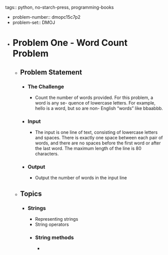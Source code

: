 tags:: python, no-starch-press, programming-books

- problem-number::  dmopc15c7p2
- problem-set:: DMOJ
- # Problem One - Word Count Problem
	- ## Problem Statement
		- ### The Challenge
			- Count the number of words provided. For this problem, a word is any se-
			  quence of lowercase letters. For example, hello is a word, but so are non-
			  English “words” like bbaabbb.
		- ### Input
			- The input is one line of text, consisting of lowercase letters and spaces.
			  There is exactly one space between each pair of words, and there are no
			  spaces before the first word or after the last word.
			  The maximum length of the line is 80 characters.
		- ### Output
			- Output the number of words in the input line
	- ## Topics
		- ### Strings
			- Representing strings
			- String operators
			- ### String methods
				- ```
				  ```